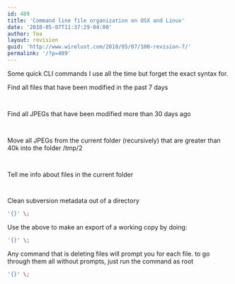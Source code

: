 ```yaml
---
id: 489
title: 'Command line file organization on OSX and Linux'
date: '2010-05-07T11:37:29-04:00'
author: Tea
layout: revision
guid: 'http://www.wirelust.com/2010/05/07/100-revision-7/'
permalink: '/?p=489'
---
```


Some quick CLI commands I use all the time but forget the exact syntax for.

Find all files that have been modified in the past 7 days

```bash
 
```

Find all JPEGs that have been modified more than 30 days ago

```bash
 
```

Move all JPEGs from the current folder (recursively) that are greater than 40k into the folder /tmp/2

```bash
 
```

Tell me info about files in the current folder

```bash
 
```

Clean subversion metadata out of a directory

```bash
'{}' \;
```

Use the above to make an export of a working copy by doing:

```bash
'{}' \;
```

Any command that is deleting files will prompt you for each file. to go through them all without prompts, just run the command as root

```bash
'{}' \;
```